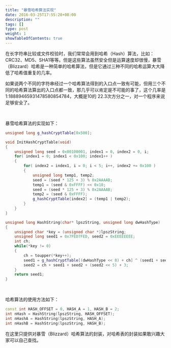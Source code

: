 ```yaml
---
title: "暴雪哈希算法实现"
date: 2016-03-25T17:55:28+08:00
description: ""
tags: []
type: post
weight: 1
showTableOfContents: true
---
```


在长字符串比较或文件校验时，我们常常会用到哈希（Hash）算法，比如：CRC32、MD5、SHA1等等。但是这些算法虽然安全但是运算速度却很慢，暴雪（Blizzard）哈希是一种简单的哈希算法，但是它通过三种不同的哈希运算大大降低了哈希值重复的几率。

如果说两个不同的字符串经过一个哈希算法得到的入口点一致有可能，但用三个不同的哈希算法算出的入口点都一致，那几乎可以肯定是不可能的事了，这个几率是1:18889465931478580854784，大概是10的 22.3次方分之一，对一个程序来说足够安全了。

<!--more-->

​    

暴雪哈希算法的实现如下：

```c++
unsigned long g_hashCryptTable[0x500];

void InitHashCryptTable(void)
{
	unsigned long seed = 0x00100001, index1 = 0, index2 = 0, i; 
	for( index1 = 0; index1 < 0x100; index1++ ) 
	{ 
		for( index2 = index1, i = 0; i < 5; i++, index2 += 0x100 ) 
		{ 
			unsigned long temp1, temp2; 
			seed = (seed * 125 + 3) % 0x2AAAAB; 
			temp1 = (seed & 0xFFFF) << 0x10; 
			seed = (seed * 125 + 3) % 0x2AAAAB; 
			temp2 = (seed & 0xFFFF); 
			g_hashCryptTable[index2] = (temp1 | temp2); 
		} 
	} 
}

unsigned long HashString(char* lpszString, unsigned long dwHashType)
{
  	unsigned char *key = (unsigned char *)lpszString;
	unsigned long seed1 = 0x7FED7FED, seed2 = 0xEEEEEEEE; 
	int ch;
	while(*key != 0) 
	{ 
		ch = toupper(*key++);
		seed1 = g_hashCryptTable[(dwHashType << 8) + ch] ^ (seed1 + seed2); 
		seed2 = ch + seed1 + seed2 + (seed2 << 5) + 3; 
	}
	return seed1; 
}
```

​    

哈希算法的使用方法如下：

```c++
const int HASH_OFFSET = 0, HASH_A = 1, HASH_B = 2;  
int nHash = HashString(lpszString, HASH_OFFSET);  
int nHashA = HashString(lpszString, HASH_A);  
int nHashB = HashString(lpszString, HASH_B);  
```



在这里只提供对暴雪（Blizzard）哈希算法的封装，对哈希表的封装如果敢兴趣大家可以自己查找。

